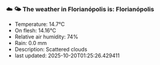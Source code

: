### ☁️ 🌤️  The weather in Florianópolis is: Florianópolis

- Temperature: 14.7°C
- On flesh: 14.16°C
- Relative air humidity: 74%
- Rain: 0.0 mm
- Description: Scattered clouds
- last updated: 2025-10-20T01:25:26.429411
